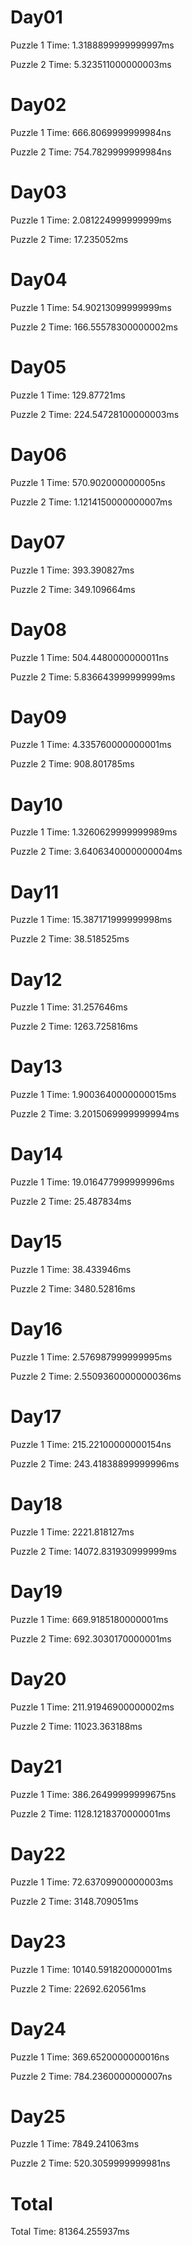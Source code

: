 # Day01
Puzzle 1 Time: 1.3188899999999997ms

Puzzle 2 Time: 5.323511000000003ms

# Day02
Puzzle 1 Time: 666.8069999999984ns

Puzzle 2 Time: 754.7829999999984ns

# Day03
Puzzle 1 Time: 2.081224999999999ms

Puzzle 2 Time: 17.235052ms

# Day04
Puzzle 1 Time: 54.90213099999999ms

Puzzle 2 Time: 166.55578300000002ms

# Day05
Puzzle 1 Time: 129.87721ms

Puzzle 2 Time: 224.54728100000003ms

# Day06
Puzzle 1 Time: 570.902000000005ns

Puzzle 2 Time: 1.1214150000000007ms

# Day07
Puzzle 1 Time: 393.390827ms

Puzzle 2 Time: 349.109664ms

# Day08
Puzzle 1 Time: 504.4480000000011ns

Puzzle 2 Time: 5.836643999999999ms

# Day09
Puzzle 1 Time: 4.335760000000001ms

Puzzle 2 Time: 908.801785ms

# Day10
Puzzle 1 Time: 1.3260629999999989ms

Puzzle 2 Time: 3.6406340000000004ms

# Day11
Puzzle 1 Time: 15.387171999999998ms

Puzzle 2 Time: 38.518525ms

# Day12
Puzzle 1 Time: 31.257646ms

Puzzle 2 Time: 1263.725816ms

# Day13
Puzzle 1 Time: 1.9003640000000015ms

Puzzle 2 Time: 3.2015069999999994ms

# Day14
Puzzle 1 Time: 19.016477999999996ms

Puzzle 2 Time: 25.487834ms

# Day15
Puzzle 1 Time: 38.433946ms

Puzzle 2 Time: 3480.52816ms

# Day16
Puzzle 1 Time: 2.576987999999995ms

Puzzle 2 Time: 2.5509360000000036ms

# Day17
Puzzle 1 Time: 215.22100000000154ns

Puzzle 2 Time: 243.41838899999996ms

# Day18
Puzzle 1 Time: 2221.818127ms

Puzzle 2 Time: 14072.831930999999ms

# Day19
Puzzle 1 Time: 669.9185180000001ms

Puzzle 2 Time: 692.3030170000001ms

# Day20
Puzzle 1 Time: 211.91946900000002ms

Puzzle 2 Time: 11023.363188ms

# Day21
Puzzle 1 Time: 386.26499999999675ns

Puzzle 2 Time: 1128.1218370000001ms

# Day22
Puzzle 1 Time: 72.63709900000003ms

Puzzle 2 Time: 3148.709051ms

# Day23
Puzzle 1 Time: 10140.591820000001ms

Puzzle 2 Time: 22692.620561ms

# Day24
Puzzle 1 Time: 369.6520000000016ns

Puzzle 2 Time: 784.2360000000007ns

# Day25
Puzzle 1 Time: 7849.241063ms

Puzzle 2 Time: 520.3059999999981ns

# Total
Total Time: 81364.255937ms